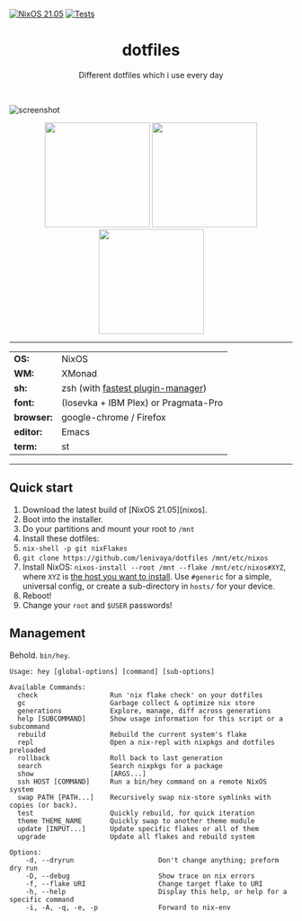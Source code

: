 [![NixOS 21.05](https://img.shields.io/badge/NixOS-v21.05-blue.svg?style=flat-square&logo=NixOS&logoColor=white)](https://nixos.org)
[![Tests](https://github.com/Lenivaya/dotfiles/actions/workflows/tests.yml/badge.svg)](https://github.com/Lenivaya/dotfiles/actions/workflows/tests.yml)

<h1 align="center">dotfiles</h1>
<p align="center">Different dotfiles which i use every day</p><br>

![screenshot](https://user-images.githubusercontent.com/49302467/115119757-b7b4b300-9fb2-11eb-8ad3-5c1036eb94ad.png)

<p align="center">
<span><img src="https://user-images.githubusercontent.com/49302467/115120664-57744000-9fb7-11eb-9091-ba70bd11793a.png" height="187" /></span>
<span><img src="https://user-images.githubusercontent.com/49302467/115119764-c0a58480-9fb2-11eb-87e6-4dbcd9e2a860.png" height="187" /></span>
<span><img src="https://user-images.githubusercontent.com/49302467/115119767-c4390b80-9fb2-11eb-81d6-602482bc056b.png" height="187" /></span>
</p>

---

|              |                                                                       |
| ------------ | --------------------------------------------------------------------- |
| **OS:**      | NixOS                                                                 |
| **WM:**      | XMonad                                                                |
| **sh:**      | zsh (with [fastest plugin-manager](https://github.com/zdharma/zinit)) |
| **font:**    | (Iosevka + IBM Plex) or Pragmata-Pro                                  |
| **browser:** | google-chrome / Firefox                                               |
| **editor:**  | Emacs                                                                 |
| **term:**    | st                                                                    |

---
## Quick start

1. Download the latest build of [NixOS 21.05][nixos].
2. Boot into the installer.
3. Do your partitions and mount your root to `/mnt` 
4. Install these dotfiles:
5. `nix-shell -p git nixFlakes`
6. `git clone https://github.com/lenivaya/dotfiles /mnt/etc/nixos`
7. Install NixOS: `nixos-install --root /mnt --flake /mnt/etc/nixos#XYZ`, where
   `XYZ` is [the host you want to install](hosts/).  Use `#generic` for a
   simple, universal config, or create a sub-directory in `hosts/` for your device.
8. Reboot!
9. Change your `root` and `$USER` passwords!

## Management

Behold. `bin/hey`.

```
Usage: hey [global-options] [command] [sub-options]

Available Commands:
  check                  Run 'nix flake check' on your dotfiles
  gc                     Garbage collect & optimize nix store
  generations            Explore, manage, diff across generations
  help [SUBCOMMAND]      Show usage information for this script or a subcommand
  rebuild                Rebuild the current system's flake
  repl                   Open a nix-repl with nixpkgs and dotfiles preloaded
  rollback               Roll back to last generation
  search                 Search nixpkgs for a package
  show                   [ARGS...]
  ssh HOST [COMMAND]     Run a bin/hey command on a remote NixOS system
  swap PATH [PATH...]    Recursively swap nix-store symlinks with copies (or back).
  test                   Quickly rebuild, for quick iteration
  theme THEME_NAME       Quickly swap to another theme module
  update [INPUT...]      Update specific flakes or all of them
  upgrade                Update all flakes and rebuild system

Options:
    -d, --dryrun                     Don't change anything; preform dry run
    -D, --debug                      Show trace on nix errors
    -f, --flake URI                  Change target flake to URI
    -h, --help                       Display this help, or help for a specific command
    -i, -A, -q, -e, -p               Forward to nix-env
```
